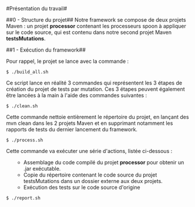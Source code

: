 #Présentation du travail#

##0 - Structure du projet##
Notre framework se compose de deux projets Maven : un projet <b>processor</b> contenant les processeurs spoon à appliquer sur le code source, qui est contenu dans notre second projet Maven <b>testsMutations</b>.

##1 - Exécution du framework##

Pour rappel, le projet se lance avec la commande :

    $ ./build_all.sh
Ce script lance en réalité 3 commandes qui représentent les 3 étapes de création du projet de tests par mutation. Ces 3 étapes peuvent également être lancées à la main à l'aide des commandes suivantes :

    $ ./clean.sh
Cette commande nettoie entièrement le répertoire du projet, en lançant des mvn clean dans les 2 projets Maven et en supprimant notamment les rapports de tests du dernier lancement du framework.

    $ ./process.sh
Cette commande va exécuter une série d'actions, listée ci-dessous :
<ul>
  <ul>
    <li>Assemblage du code compilé du projet <b>processor</b> pour obtenir un .jar exécutable.</li>
    <li>Copie du répertoire contenant le code source du projet testsMutations dans un dossier externe aux deux projets.</li>
    <li>Exécution des tests sur le code source d'origine</li>
  </ul>
</ul>

    $ ./report.sh
